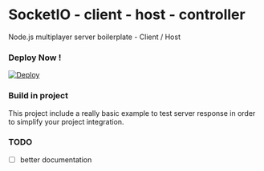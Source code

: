 # SocketIO - client - host - controller

Node.js multiplayer server boilerplate - Client / Host

### Deploy Now !
[![Deploy](https://www.herokucdn.com/deploy/button.svg)](https://heroku.com/deploy?template=https://github.com/Adrion/SocketIO-client-host-controller)

### Build in project
This project include a really basic example to test server response in order to simplify your project integration.

### TODO
 - [ ] better documentation